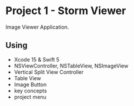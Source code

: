 # Project 1 - Storm Viewer

Image Viewer Application.


## Using

- Xcode 15 & Swift 5
- NSViewController, NSTableView, NSImageView
- Vertical Split View Controller
- Table View
- Image Button
- key concepts
- project menu
